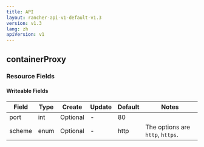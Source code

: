 ```yaml
---
title: API
layout: rancher-api-v1-default-v1.3
version: v1.3
lang: zh
apiVersion: v1
---
```


## containerProxy



### Resource Fields

#### Writeable Fields

Field | Type | Create | Update | Default | Notes
---|---|---|---|---|---
port | int | Optional | - | 80 | 
scheme | enum | Optional | - | http | The options are `http`, `https`.



<br>
